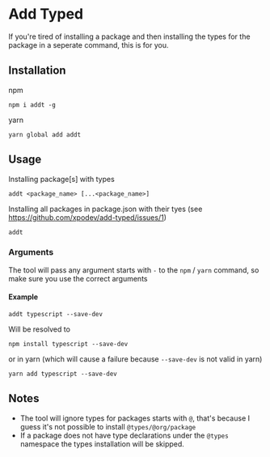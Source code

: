 # Add Typed

If you're tired of installing a package and then installing the types for the package in a seperate command, this is for you.

## Installation
npm
```
npm i addt -g
```
 
yarn
```
yarn global add addt
```

## Usage
Installing package[s] with types
```
addt <package_name> [...<package_name>]
```
Installing all packages in package.json with their tyes (see https://github.com/xpodev/add-typed/issues/1)
```
addt
```

### Arguments
The tool will pass any argument starts with `-` to the `npm` / `yarn` command, so make sure you use the correct arguments
#### Example
```
addt typescript --save-dev
```
Will be resolved to
```
npm install typescript --save-dev
```
or in yarn (which will cause a failure because `--save-dev` is not valid in yarn)
```
yarn add typescript --save-dev
```

## Notes
- The tool will ignore types for packages starts with `@`, that's because I guess it's not possible to install `@types/@org/package`
- If a package does not have type declarations under the `@types` namespace the types installation will be skipped. 
